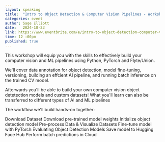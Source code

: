 ```yaml
---
layout: speaking
title:  "Intro to Object Detection & Computer Vision Pipelines - Workshop"
categories: event
author: Sage Elliott
date:   2024-10-23
link: https://www.eventbrite.com/e/intro-to-object-detection-computer-vision-pipelines-ai-workshop-tickets-1008047335717
time: 12 :00pm
published: true
---
```

This workshop will equip you with the skills to effectively build your computer vision and ML pipelines using Python, PyTorch and Flyte/Union.

We'll cover data annotation for object detection, model fine-tuning, versioning, building an effcient AI pipeline, and running batch inference on the trained CV model.

Afterwards you'll be able to build your own computer vision object detetection models and custom datasets! What you'll learn can also be transferred to different types of AI and ML pipelines

The workflow we'll build hands-on together:

Download Dataset
Download pre-trained model weights
Initialize object detection model
Pre-process Data & Visualize Datasets
Fine-tune model with PyTorch
Evaluating Object Detection Models
Save model to Hugging Face Hub
Perform batch predictions in Cloud